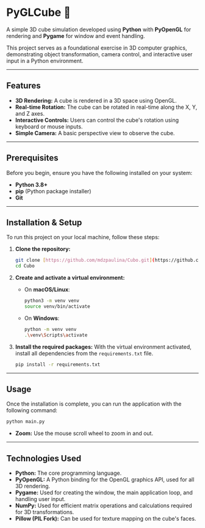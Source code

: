 # PyGLCube 🧊

A simple 3D cube simulation developed using **Python** with **PyOpenGL** for rendering and **Pygame** for window and event handling.

This project serves as a foundational exercise in 3D computer graphics, demonstrating object transformation, camera control, and interactive user input in a Python environment.

---

## Features

* **3D Rendering:** A cube is rendered in a 3D space using OpenGL.
* **Real-time Rotation:** The cube can be rotated in real-time along the X, Y, and Z axes.
* **Interactive Controls:** Users can control the cube's rotation using keyboard or mouse inputs.
* **Simple Camera:** A basic perspective view to observe the cube.

---

## Prerequisites

Before you begin, ensure you have the following installed on your system:

* **Python 3.8+**
* **pip** (Python package installer)
* **Git**

---

## Installation & Setup

To run this project on your local machine, follow these steps:

1.  **Clone the repository:**
    ```sh
    git clone [https://github.com/mdzpaulina/Cubo.git](https://github.com/mdzpaulina/Cubo.git)
    cd Cubo
    ```

2.  **Create and activate a virtual environment:**
    * On **macOS/Linux**:
        ```sh
        python3 -m venv venv
        source venv/bin/activate
        ```
    * On **Windows**:
        ```sh
        python -m venv venv
        .\venv\Scripts\activate
        ```

3.  **Install the required packages:**
    With the virtual environment activated, install all dependencies from the `requirements.txt` file.
    ```sh
    pip install -r requirements.txt
    ```

---

## Usage

Once the installation is complete, you can run the application with the following command:

```sh
python main.py
```

* **Zoom:** Use the mouse scroll wheel to zoom in and out.

---

## Technologies Used

* **Python:** The core programming language.
* **PyOpenGL:** A Python binding for the OpenGL graphics API, used for all 3D rendering.
* **Pygame:** Used for creating the window, the main application loop, and handling user input.
* **NumPy:** Used for efficient matrix operations and calculations required for 3D transformations.
* **Pillow (PIL Fork):** Can be used for texture mapping on the cube's faces.
